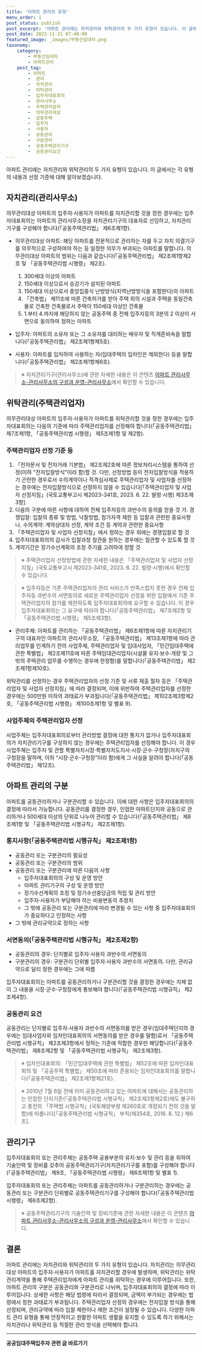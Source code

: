 ```yaml
---
title: '아파트 관리의 유형'
menu_order: 1
post_status: publish
post_excerpt: '아파트 관리에는 자치관리와 위탁관리의 두 가지 유형이 있습니다. 이 글에서는 각 유형의 내용과 선정 기준에 대해 알아보겠습니다.'
post_date: 2023-11-21 07:40:00
featured_image: _images/부동산임대차.png
taxonomy:
    category:
        - 부동산임대차
        - 아파트관리
    post_tag:
        - 아파트
        -  관리
        -  자치관리
        -  위탁관리
        -  입주자대표회의
        -  관리사무소
        -  주택관리업자
        -  의무관리대상
        -  공동주택
        -  입주자
        -  사용자
        -  공동관리
        -  구분관리
        -  공동주택관리기구
        -  공동관리요건
---
```



아파트 관리에는 자치관리와 위탁관리의 두 가지 유형이 있습니다. 이 글에서는 각 유형의 내용과 선정 기준에 대해 알아보겠습니다.

## 자치관리(관리사무소)

의무관리대상 아파트의 입주자·사용자가 아파트를 자치관리할 것을 정한 경우에는 입주자대표회의는 아파트의 관리사무소장을 자치관리기구의 대표자로 선임하고, 자치관리기구를 구성해야 합니다(「공동주택관리법」 제6조제1항).

- 의무관리대상 아파트: 해당 아파트를 전문적으로 관리하는 자를 두고 자치 의결기구를 의무적으로 구성하여야 하는 등 일정한 의무가 부과되는 아파트를 말합니다. 의무관리대상 아파트의 범위는 다음과 같습니다(「공동주택관리법」 제2조제1항제2호 및 「공동주택관리법 시행령」 제2조).
    1. 300세대 이상의 아파트
    2. 150세대 이상으로서 승강기가 설치된 아파트
    3. 150세대 이상으로서 중앙집중식 난방방식(지역난방방식을 포함한다)의 아파트
    4. 「건축법」 제11조에 따른 건축허가를 받아 주택 외의 시설과 주택을 동일건축물로 건축한 건축물로서 주택이 150세대 이상인 건축물
    5. 1.부터 4.까지에 해당하지 않는 공동주택 중 전체 입주자등의 3분의 2 이상이 서면으로 동의하여 정하는 아파트

- 입주자: 아파트의 소유자 또는 그 소유자를 대리하는 배우자 및 직계존비속을 말합니다(「공동주택관리법」 제2조제1항제5호).
- 사용자: 아파트를 임차하여 사용하는 자(임대주택의 임차인은 제외한다) 등을 말합니다(「공동주택관리법」 제2조제1항제6호).

>※ 자치관리기구(관리사무소)에 관한 자세한 내용은 이 콘텐츠 [아파트 관리사무소-관리사무소의 구성과 운영-관리사무소](링크)에서 확인할 수 있습니다.


## 위탁관리(주택관리업자)

의무관리대상 아파트의 입주자·사용자가 아파트를 위탁관리할 것을 정한 경우에는 입주자대표회의는 다음의 기준에 따라 주택관리업자를 선정해야 합니다(「공동주택관리법」 제7조제1항, 「공동주택관리법 시행령」 제5조제1항 및 제2항).

### 주택관리업자 선정 기준 등

1. 「전자문서 및 전자거래 기본법」 제2조제2호에 따른 정보처리시스템을 통하여 선정(이하 "전자입찰방식"이라 함)할 것. 다만, 선정방법 등이 전자입찰방식을 적용하기 곤란한 경우로서 수의계약이나 적격심사제로 주택관리업자 및 사업자를 선정하는 경우에는 전자입찰방식으로 선정하지 않을 수 있습니다[「주택관리업자 및 사업자 선정지침」(국토교통부고시 제2023-341호, 2023. 6. 22. 발령·시행) 제3조제3항].
2. 다음의 구분에 따른 사항에 대하여 전체 입주자등의 과반수의 동의를 얻을 것
    가. 경쟁입찰: 입찰의 종류 및 방법, 낙찰방법, 참가자격 제한 등 입찰과 관련한 중요사항
    나. 수의계약: 계약상대자 선정, 계약 조건 등 계약과 관련한 중요사항
3. 「주택관리업자 및 사업자 선정지침」에서 정하는 경우 외에는 경쟁입찰로 할 것
4. 입주자대표회의의 감사가 입찰과정 참관을 원하는 경우에는 참관할 수 있도록 할 것
5. 계약기간은 장기수선계획의 조정 주기를 고려하여 정할 것

>※ 주택관리업자 선정방법에 관한 자세한 내용은 「주택관리업자 및 사업자 선정지침」(국토교통부고시 제2023-341호, 2023. 6. 22. 발령·시행)에서 확인할 수 있습니다.

>※ 입주자등은 기존 주택관리업자의 관리 서비스가 만족스럽지 못한 경우 전체 입주자등 과반수의 서면동의로 새로운 주택관리업자 선정을 위한 입찰에서 기존 주택관리업자의 참가를 제한하도록 입주자대표회의에 요구할 수 있습니다. 이 경우 입주자대표회의는 그 요구에 따라야 합니다(「공동주택관리법」 제7조제2항 및 「공동주택관리법 시행령」 제5조제3항).

- 관리주체: 아파트를 관리하는 「공동주택관리법」 제6조제1항에 따른 자치관리기구의 대표자인 아파트의 관리사무소장, 「공동주택관리법」 제13조제1항에 따라 관리업무를 인계하기 전의 사업주체, 주택관리업자 및 임대사업자, 「민간임대주택에 관한 특별법」 제2조제11호에 따른 주택임대관리업자(시설물 유지·보수·개량 및 그 밖의 주택관리 업무를 수행하는 경우에 한정함)를 말합니다(「공동주택관리법」 제2조제1항제10호).

위탁관리를 선정하는 경우 주택관리업자의 선정 기준 및 서류 제출 절차 등은 「주택관리업자 및 사업자 선정지침」에 따라 결정되며, 이에 위반하여 주택관리업자를 선정한 경우에는 500만원 이하의 과태료가 부과됩니다(「공동주택관리법」 제102조제3항제2호, 「공동주택관리법 시행령」 제100조제1항 및 별표 9).

### 사업주체의 주택관리업자 선정

사업주체는 입주자대표회의로부터 관리방법 결정에 대한 통지가 없거나 입주자대표회의가 자치관리기구를 구성하지 않는 경우에는 주택관리업자를 선정해야 합니다. 이 경우 사업주체는 입주자 및 관할 특별자치시장·특별자치도지사·시장·군수·구청장(자치구의 구청장을 말하며, 이하 “시장·군수·구청장”이라 함)에게 그 사실을 알려야 합니다(「공동주택관리법」 제12조).

## 아파트 관리의 구분

아파트를 공동관리하거나 구분관리할 수 있습니다. 이에 대한 사항은 입주자대표회의의 결정에 따라서 가능합니다. 공동관리를 결정한 경우, 인접한 아파트단지와 공동으로 관리하거나 500세대 이상의 단위로 나누어 관리할 수 있습니다(「공동주택관리법」 제8조제1항 및 「공동주택관리법 시행규칙」 제2조제1항).

### 통지사항(「공동주택관리법 시행규칙」 제2조제1항)

- 공동관리 또는 구분관리의 필요성
- 공동관리 또는 구분관리의 범위
- 공동관리 또는 구분관리에 따른 다음의 사항
    - 입주자대표회의의 구성 및 운영 방안
    - 아파트 관리기구의 구성 및 운영 방안
    - 장기수선계획의 조정 및 장기수선충당금의 적립 및 관리 방안
    - 입주자·사용자가 부담해야 하는 비용변동의 추정치
    - 그 밖에 공동관리 또는 구분관리에 따라 변경될 수 있는 사항 중 입주자대표회의가 중요하다고 인정하는 사항
- 그 밖에 관리규약으로 정하는 사항

### 서면동의(「공동주택관리법 시행규칙」 제2조제2항)

- 공동관리의 경우: 단지별로 입주자·사용자 과반수의 서면동의
- 구분관리의 경우: 구분관리 단위별 입주자·사용자 과반수의 서면동의. 다만, 관리규약으로 달리 정한 경우에는 그에 따름

입주자대표회의는 아파트를 공동관리하거나 구분관리할 것을 결정한 경우에는 지체 없이 그 내용을 시장·군수·구청장에게 통보해야 합니다(「공동주택관리법 시행규칙」 제2조제4항).

### 공동관리 요건

공동관리는 단지별로 입주자·사용자 과반수의 서면동의를 받은 경우(임대주택단지의 경우에는 임대사업자와 임차인대표회의의 서면동의를 받은 경우를 말함)로서 「공동주택관리법 시행규칙」 제2조제3항에서 정하는 기준에 적합한 경우만 해당합니다(「공동주택관리법」 제8조제2항 및 「공동주택관리법 시행규칙」 제2조제3항).

>※ 임차인대표회의: 「민간임대주택에 관한 특별법」 제52조에 따른 임차인대표회의 및 「공공주택 특별법」 제50조에 따라 준용되는 임차인대표회의를 말합니다(「공동주택관리법」 제2조제1항제21호).

>※ 2010년 7월 6일 전에 이미 공동관리하고 있는 아파트에 대해서는 공동관리하는 인접한 단지기준(「공동주택관리법 시행규칙」 제2조제3항제2호)에도 불구하고 종전의 「주택법 시행규칙」(국토해양부령 제260호로 개정되기 전의 것을 말함)에 따릅니다[「공동주택관리법 시행규칙」 부칙(제354호, 2016. 8. 12.) 제6조].

## 관리기구

입주자대표회의 또는 관리주체는 공동주택 공용부분의 유지·보수 및 관리 등을 위하여 기술인력 및 장비를 갖추어 공동주택관리기구(자치관리기구를 포함)를 구성해야 합니다(「공동주택관리법」 제9조, 「공동주택관리법 시행령」 제6조제1항 및 별표 1).

입주자대표회의 또는 관리주체는 아파트를 공동관리하거나 구분관리하는 경우에는 공동관리 또는 구분관리 단위별로 공동주택관리기구를 구성해야 합니다(「공동주택관리법 시행령」 제6조제2항).

>※ 공동주택관리기구의 기술인력 및 장비기준에 관한 자세한 내용은 이 콘텐츠 [아파트 관리사무소-관리사무소의 구성과 운영-관리사무소](링크)에서 확인할 수 있습니다.

## 결론

아파트 관리에는 자치관리와 위탁관리의 두 가지 유형이 있습니다. 자치관리는 의무관리대상 아파트의 입주자·사용자가 아파트를 자치관리할 경우에 발생하며, 위탁관리는 위탁관리계약을 통해 주택관리업자에게 아파트 관리를 위탁하는 경우에 이루어집니다. 또한, 아파트 관리의 구분은 공동관리와 구분관리로 나뉘며, 입주자대표회의의 결정에 따라 이루어집니다. 상세한 사항은 해당 법령에 따라서 결정되며, 금액이 부가되는 경우에는 법령에서 정한 과태료가 부과됩니다. 주택관리업자 선정의 경우에는 전자입찰 방식을 통해 선정되며, 관리규약에 따라 입찰 제한이나 제한 조건이 설정될 수 있습니다. 다양한 아파트 관리 유형을 통해 안정적이고 원활한 아파트 생활을 유지할 수 있도록 하기 위해서는 자치관리나 위탁관리 등 적절한 관리 방식을 선택해야 합니다.
<!-- wp:separator -->
<hr class="wp-block-separator has-alpha-channel-opacity"/>
<!-- /wp:separator -->

<!-- wp:group {"backgroundColor":"base","layout":{"type":"constrained"}} -->
<div class="wp-block-group has-base-background-color has-background"><!-- wp:paragraph {"align":"center","fontSize":"medium"} -->
<p class="has-text-align-center has-large-font-size"><strong>공공임대주택입주자 관련 글 바로가기</strong></p>
<!-- /wp:paragraph -->


<!-- wp:latest-posts
{"categories":[{"id":23059,"count":19,"description":"","link":"https://uknowlaw.com/category/%ea%b3%b5%ea%b3%b5%ec%9e%84%eb%8c%80%ec%a3%bc%ed%83%9d%ec%9e%85%ec%a3%bc%ec%9e%90/","name":"공공임대주택입주자","slug":"공공임대주택입주자","taxonomy":"category","parent":0,"meta":[],"_links":{"self":[{"href":"https://uknowlaw.com/wp-json/wp/v2/categories/23059"}],"collection":[{"href":"https://uknowlaw.com/wp-json/wp/v2/categories"}],"about":[{"href":"https://uknowlaw.com/wp-json/wp/v2/taxonomies/category"}],"wp:post_type":[{"href":"https://uknowlaw.com/wp-json/wp/v2/posts?categories=23059"}],"curies":[{"name":"wp","href":"https://api.w.org/{rel}","templated":true}]}}],"postsToShow":100,"excerptLength":28,"postLayout":"grid","columns":2,"featuredImageAlign":"left","featuredImageSizeSlug":"large","fontSize":"small"} /--></div>
<!-- /wp:group -->